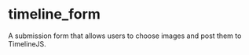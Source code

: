 timeline_form
=============

A submission form that allows users to choose images and post them to TimelineJS.
